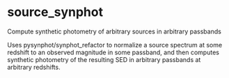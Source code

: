 # source_synphot
Compute synthetic photometry of arbitrary sources in arbitrary passbands

Uses pysynphot/synphot_refactor to normalize a source spectrum at some redshift
to an observed magnitude in some passband, and then computes synthetic
photometry of the resulting SED in arbitrary passbands at arbitrary redshifts.
